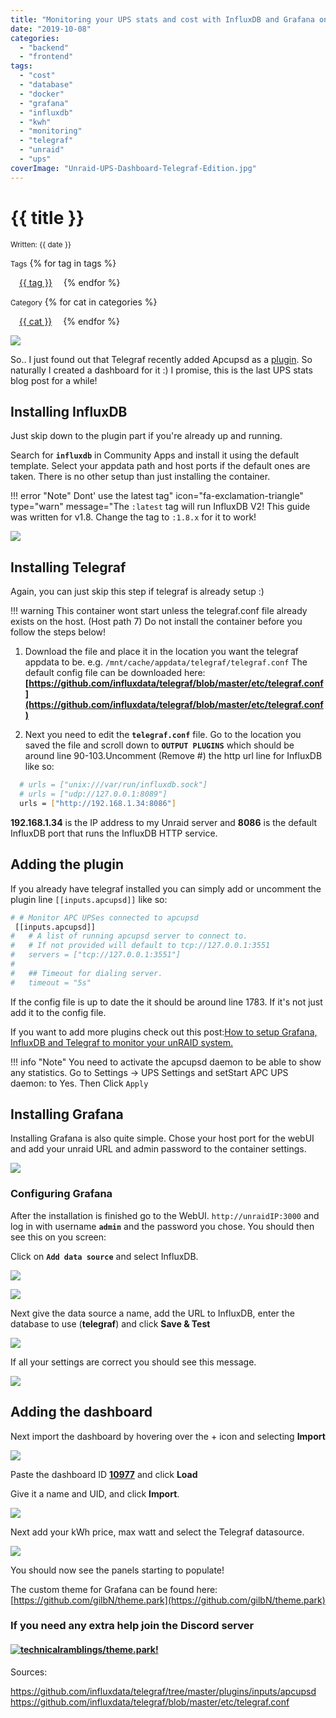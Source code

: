 ```yaml
---
title: "Monitoring your UPS stats and cost with InfluxDB and Grafana on Unraid – Telegraf Edition"
date: "2019-10-08"
categories: 
  - "backend"
  - "frontend"
tags: 
  - "cost"
  - "database"
  - "docker"
  - "grafana"
  - "influxdb"
  - "kwh"
  - "monitoring"
  - "telegraf"
  - "unraid"
  - "ups"
coverImage: "Unraid-UPS-Dashboard-Telegraf-Edition.jpg"
---
```


# {{ title }}

<small>Written: {{ date }}</small>

<small>Tags</small>
{% for tag in tags %}
<p style="display:inline">
<a style="padding: .125em 1em; border-radius: 25px; margin-top:5px;" class="md-button md-button--primary" href="#">{{ tag }}</a>
</p>
{% endfor %}

<small>Category</small>
{% for cat in categories %}
<p style="display:inline;">
<a style="padding: .125em 1em; border-radius: 25px; margin-top:5px;" class="md-button md-button--primary" href="#">{{ cat }}</a>
</p>
{% endfor %}

<img src="images/{{ coverImage}}"></img>

So.. I just found out that Telegraf recently added Apcupsd as a [plugin](https://github.com/influxdata/telegraf/tree/master/plugins/inputs/apcupsd). So naturally I created a dashboard for it :) I promise, this is the last UPS stats blog post for a while!

## Installing InfluxDB

Just skip down to the plugin part if you're already up and running.

Search for **`influxdb`** in Community Apps and install it using the default template. Select your appdata path and host ports if the default ones are taken. There is no other setup than just installing the container.

!!! error "Note"
    Dont' use the latest tag" icon="fa-exclamation-triangle" type="warn" message="The `:latest` tag will run InfluxDB V2! This guide was written for v1.8. Change the tag to `:1.8.x` for it to work!

[![](images/chrome_EZLftLwtMU-1024x140.png)](images/chrome_EZLftLwtMU-1024x140.png)

## Installing Telegraf

Again, you can just skip this step if telegraf is already setup :)

!!! warning
    This container wont start unless the telegraf.conf file already exists on the host. (Host path 7) Do not install the container before you follow the steps below!

1. Download the file and place it in the location you want the telegraf appdata to be. e.g. `/mnt/cache/appdata/telegraf/telegraf.conf` The default config file can be downloaded here: **[https://github.com/influxdata/telegraf/blob/master/etc/telegraf.conf](https://github.com/influxdata/telegraf/blob/master/etc/telegraf.conf)**

2. Next you need to edit the **`telegraf.conf`** file. Go to the location you saved the file and scroll down to **`OUTPUT PLUGINS`** which should be around line 90-103.Uncomment (Remove #) the http url line for InfluxDB like so:

```bash
  # urls = ["unix:///var/run/influxdb.sock"]
  # urls = ["udp://127.0.0.1:8089"]
  urls = ["http://192.168.1.34:8086"]
```

**192.168.1.34** is the IP address to my Unraid server and **8086** is the default InfluxDB port that runs the InfluxDB HTTP service.

## Adding the plugin

If you already have telegraf installed you can simply add or uncomment the plugin line `[[inputs.apcupsd]]` like so:

```bash
# # Monitor APC UPSes connected to apcupsd
 [[inputs.apcupsd]]
#   # A list of running apcupsd server to connect to.
#   # If not provided will default to tcp://127.0.0.1:3551
#   servers = ["tcp://127.0.0.1:3551"]
#
#   ## Timeout for dialing server.
#   timeout = "5s"
```

If the config file is up to date the it should be around line 1783. If it's not just add it to the config file.

If you want to add more plugins check out this post:[How to setup Grafana, InfluxDB and Telegraf to monitor your unRAID system.](https://technicalramblings.com/blog/how-to-setup-grafana-influxdb-and-telegraf-to-monitor-your-unraid-system/)

!!! info "Note"
    You need to activate the apcupsd daemon to be able to show any statistics. Go to Settings -> UPS Settings and setStart APC UPS daemon: to Yes. Then Click `Apply`

## Installing Grafana

Installing Grafana is also quite simple. Chose your host port for the webUI and add your unraid URL and admin password to the container settings.

[![](images/chrome_0BgSvod5Ll.png)](images/chrome_0BgSvod5Ll.png)

### Configuring Grafana

After the installation is finished go to the WebUI. `http://unraidIP:3000` and log in with username **`admin`** and the password you chose. You should then see this on you screen:

Click on **`Add data source`** and select InfluxDB.

[![](images/chrome_DujTbaihqK-300x125.png)](images/chrome_DujTbaihqK-300x125.png)

[![](images/chrome_nO1OWoDMt8-300x87.png)](images/chrome_nO1OWoDMt8-300x87.png)

Next give the data source a name, add the URL to InfluxDB, enter the database to use (**telegraf**) and click **Save & Test**

[![](images/chrome_CFYaSZRh2m-184x300.png)](images/chrome_CFYaSZRh2m.png)

If all your settings are correct you should see this message. 

[![](images/chrome_yi4pfKoSeY.png)](images/chrome_yi4pfKoSeY.png)

## Adding the dashboard

Next import the dashboard by hovering over the + icon and selecting **Import**

[![](images/chrome_1wVIhfBOHN.png)](images/chrome_1wVIhfBOHN.png)

Paste the dashboard ID **[10977](https://grafana.com/grafana/dashboards/10977)** and click **Load**

Give it a name and UID, and click **Import**.

[![](images/chrome_ohPjZHJG1m-1024x412.png)](images/chrome_ohPjZHJG1m-1024x412.png)

Next add your kWh price, max watt and select the Telegraf datasource.

[![](images/chrome_5olVQTtQX2-1024x386.png)](images/chrome_5olVQTtQX2-1024x386.png)

You should now see the panels starting to populate!

The custom theme for Grafana can be found here: [https://github.com/gilbN/theme.park](https://github.com/gilbN/theme.park)

### If you need any extra help join the Discord server

#### [![](https://img.shields.io/discord/591352397830553601.svg?style=for-the-badge&logo=discord "technicalramblings/theme.park!")](https://discord.gg/HM5uUKU)

Sources:

https://github.com/influxdata/telegraf/tree/master/plugins/inputs/apcupsd https://github.com/influxdata/telegraf/blob/master/etc/telegraf.conf
